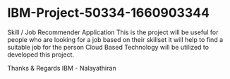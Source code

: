 # IBM-Project-50334-1660903344
Skill / Job Recommender Application 
This is the project will be useful for people who are looking for a job based on their skillset it will help to find a suitable job for the person Cloud Based Technology will be utilized to developed this project.

Thanks & Regards IBM - Nalayathiran
